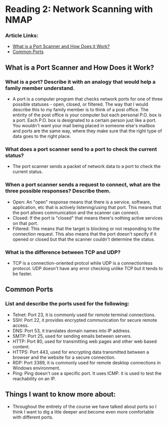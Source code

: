 # Reading 2: Network Scanning with NMAP 

### Article Links: 
- [What is a Port Scanner and How Does it Work?](https://www.varonis.com/blog/port-scanning-techniques)
- [Common Ports](https://www.professormesser.com/network-plus/n10-008/n10-008-video/common-ports-n10-008/)

## What is a Port Scanner and How Does it Work?
  
### What is a port? Describe it with an analogy that would help a family member understand.
  - A port is a computer program that checks network ports for one of three possible statuses - open, closed, or filtered. The way that I would describe this to my family member is to think of a post office. The entirity of the post office is your computer but each personal P.O. box is a port. Each P.O. box is designated to a certain person just like a port. You wouldn't want your mail being placed in someone else's mailbox and ports are the same way, where they make sure that the right type of data goes to the right place. 
### What does a port scanner send to a port to check the current status?
  - The port scanner sends a packet of network data to a port to check the current status. 
### When a port scanner sends a request to connect, what are the three possible responses? Describe them.
  - Open: An "open" response means that there is a service, software, application, etc that is actively listening/using that port. This means that the port allows communication and the scanner can connect.
  - Closed: If the port is "closed" that means there's nothing active services on that port.
  - Filtered: This means that the target is blocking or not responding to the connection request. This also means that the port doesn't specify if it opened or closed but that the scanner couldn't determine the status. 
### What is the difference between TCP and UDP?
- TCP is a connection-oriented protcol while UDP is a connectionless protocol. UDP doesn't have any error checking unlike TCP but it tends to be faster.

## Common Ports

### List and describe the ports used for the following:
  - Telnet: Port 23, it is commonly used for remote terminal connections.
  - SSH: Port 22, it provides encrypted communication for secure remote access.
  - DNS: Port 53, it translates domain names into IP address. 
  - SMTP: Port 25, used for sending emails between servers. 
  - HTTP: Port 80, used for transmitting web pages and other web based content. 
  - HTTPS: Port 443, used for encrypting data transmitted between a browser and the website for a secure connection.
  - RDP: Port 3389, it is commonly used for remote desktop connections in Windows environment. 
  - Ping: Ping doesn't use a specific port. It uses ICMP. it is used to test the reachability on an IP.

## Things I want to know more about: 
  - Throughout the entirety of the course we have talked about ports so I think I want to dig a litle deeper and become even more comfortable with different ports. 

